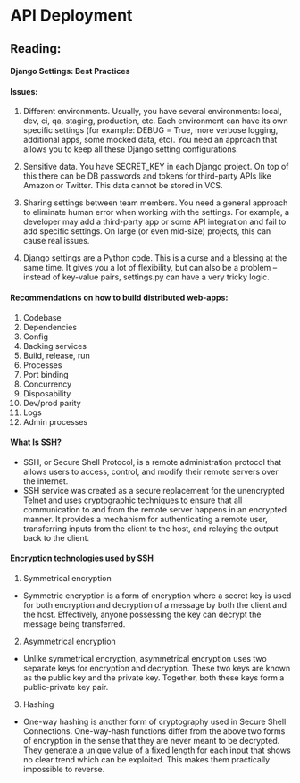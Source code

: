 # API Deployment

## Reading:
#### Django Settings: Best Practices

#### Issues: 
1. Different environments. Usually, you have several environments: local, dev, ci, qa, staging, production, etc. Each environment can have its own specific settings (for example: DEBUG = True, more verbose logging, additional apps, some mocked data, etc). You need an approach that allows you to keep all these Django setting configurations.

2. Sensitive data. You have SECRET_KEY in each Django project. On top of this there can be DB passwords and tokens for third-party APIs like Amazon or Twitter. This data cannot be stored in VCS.

3. Sharing settings between team members. You need a general approach to eliminate human error when working with the settings. For example, a developer may add a third-party app or some API integration and fail to add specific settings. On large (or even mid-size) projects, this can cause real issues.

4. Django settings are a Python code. This is a curse and a blessing at the same time. It gives you a lot of flexibility, but can also be a problem – instead of key-value pairs, settings.py can have a very tricky logic.

#### Recommendations on how to build distributed web-apps:
1. Codebase
2. Dependencies
3. Config
4. Backing services
5. Build, release, run
6. Processes
7. Port binding
8. Concurrency
9. Disposability
10. Dev/prod parity
11. Logs
12. Admin processes

#### What Is SSH?
- SSH, or Secure Shell Protocol, is a remote administration protocol that allows users to access, control, and modify their remote servers over the internet.
- SSH service was created as a secure replacement for the unencrypted Telnet and uses cryptographic techniques to ensure that all communication to and from the remote server happens in an encrypted manner. It provides a mechanism for authenticating a remote user, transferring inputs from the client to the host, and relaying the output back to the client.


#### Encryption technologies used by SSH 
1. Symmetrical encryption
- Symmetric encryption is a form of encryption where a secret key is used for both encryption and decryption of a message by both the client and the host. Effectively, anyone possessing the key can decrypt the message being transferred.


2. Asymmetrical encryption
- Unlike symmetrical encryption, asymmetrical encryption uses two separate keys for encryption and decryption. These two keys are known as the public key and the private key. Together, both these keys form a public-private key pair.


3. Hashing
- One-way hashing is another form of cryptography used in Secure Shell Connections. One-way-hash functions differ from the above two forms of encryption in the sense that they are never meant to be decrypted. They generate a unique value of a fixed length for each input that shows no clear trend which can be exploited. This makes them practically impossible to reverse.



